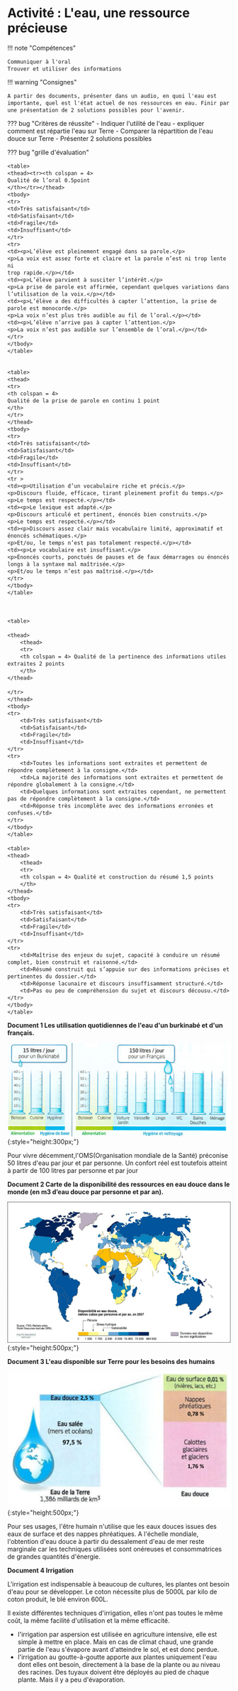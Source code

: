 # Activité : L'eau, une ressource précieuse

!!! note "Compétences"

    Communiquer à l'oral
    Trouver et utiliser des informations 

!!! warning "Consignes"

    A partir des documents, présenter dans un audio, en quoi l'eau est importante, quel est l'état actuel de nos ressources en eau. Finir par une présentation de 2 solutions possibles pour l'avenir.
    
??? bug "Critères de réussite"
    - Indiquer l'utilité de l'eau
    - expliquer comment est répartie l'eau sur Terre
    - Comparer la répartition de l'eau douce sur Terre
    - Présenter 2 solutions possibles

??? bug "grille d'évaluation"

    <table>
    <thead><tr><th colspan = 4>
    Qualité de l’oral 0.5point
    </th></tr></thead>
    <tbody>
    <tr>
    <td>Très satisfaisant</td>
    <td>Satisfaisant</td>
    <td>Fragile</td>
    <td>Insuffisant</td>
    </tr>
    <tr>
    <td><p>L’élève est pleinement engagé dans sa parole.</p>
    <p>La voix est assez forte et claire et la parole n’est ni trop lente ni
    trop rapide.</p></td>
    <td><p>L’élève parvient à susciter l’intérêt.</p>
    <p>La prise de parole est affirmée, cependant quelques variations dans
    l’utilisation de la voix.</p></td>
    <td><p>L’élève a des difficultés à capter l’attention, la prise de
    parole est monocorde.</p>
    <p>La voix n’est plus très audible au fil de l’oral.</p></td>
    <td><p>L’élève n’arrive pas à capter l’attention.</p>
    <p>La voix n’est pas audible sur l’ensemble de l’oral.</p></td>
    </tr>
    </tbody>
    </table>


    <table>
    <thead>
    <tr>
    <th colspan = 4>
    Qualité de la prise de parole en continu 1 point
    </th>
    </tr>
    </thead>
    <tbody>
    <tr>
    <td>Très satisfaisant</td>
    <td>Satisfaisant</td>
    <td>Fragile</td>
    <td>Insuffisant</td>
    </tr>
    <tr >
    <td><p>Utilisation d’un vocabulaire riche et précis.</p>
    <p>Discours fluide, efficace, tirant pleinement profit du temps.</p>
    <p>Le temps est respecté.</p></td>
    <td><p>Le lexique est adapté.</p>
    <p>Discours articulé et pertinent, énoncés bien construits.</p>
    <p>Le temps est respecté.</p></td>
    <td><p>Discours assez clair mais vocabulaire limité, approximatif et
    énoncés schématiques.</p>
    <p>Et/ou, le temps n’est pas totalement respecté.</p></td>
    <td><p>Le vocabulaire est insuffisant.</p>
    <p>Énoncés courts, ponctués de pauses et de faux démarrages ou énoncés
    longs à la syntaxe mal maîtrisée.</p>
    <p>Et/ou le temps n’est pas maîtrisé.</p></td>
    </tr>
    </tbody>
    </table>



    <table>

    <thead>
        <thead>
        <tr>
        <th colspan = 4> Qualité de la pertinence des informations utiles extraites 2 points
        </th>
    </thead>

    </tr>
    </thead>
    <tbody>
    <tr>
        <td>Très satisfaisant</td>
        <td>Satisfaisant</td>
        <td>Fragile</td>
        <td>Insuffisant</td>
    </tr>
    <tr>
        <td>Toutes les informations sont extraites et permettent de répondre complètement à la consigne.</td>
        <td>La majorité des informations sont extraites et permettent de répondre globalement à la consigne.</td>
        <td>Quelques informations sont extraites cependant, ne permettent pas de répondre complètement à la consigne.</td>
        <td>Réponse très incomplète avec des informations erronées et confuses.</td>
    </tr>
    </tbody>
    </table>

    <table>
    <thead>
        <thead>
        <tr>
        <th colspan = 4> Qualité et construction du résumé 1,5 points
        </th>
    </thead>
    <tbody>
    <tr>
        <td>Très satisfaisant</td>
        <td>Satisfaisant</td>
        <td>Fragile</td>
        <td>Insuffisant</td>
    </tr>
    <tr>
        <td>Maîtrise des enjeux du sujet, capacité à conduire un résumé complet, bien construit et raisonné.</td>
        <td>Résumé construit qui s’appuie sur des informations précises et pertinentes du dossier.</td>
        <td>Réponse lacunaire et discours insuffisamment structuré.</td>
        <td>Pas ou peu de compréhension du sujet et discours décousu.</td>
    </tr>
    </tbody>
    </table>



**Document 1 Les utilisation quotidiennes de l'eau d'un burkinabé et d'un français.**

![](pictures/graphConsoEau.png){:style="height:300px;"}


Pour vivre décemment,l'OMS(Organisation mondiale de la Santé) préconise 50 litres d'eau par jour et par personne. Un confort réel est toutefois atteint à partir de 100 litres par personne et par jour


**Document 2 Carte de la disponibilité des ressources en eau douce dans le monde (en m3 d’eau douce par personne et par an).**

![](pictures/carteDispoEauDouce.png){:style="height:500px;"}


**Document 3 L'eau disponible sur Terre pour les besoins des humains**

![](pictures/graphEauTerre.png){:style="height:500px;"}

Pour ses usages, l'être humain n'utilise que les eaux douces issues des eaux de surface et des nappes phréatiques. A l'échelle mondiale, l'obtention d'eau douce à partir du dessalement d'eau de mer reste marginale car les techniques utilisées sont onéreuses et consommatrices de grandes quantités d'énergie.

**Document 4 Irrigation**

L'irrigation est indispensable à beaucoup de cultures, les plantes ont besoin d'eau pour se développer. Le coton nécessite plus de 5000L par kilo de coton produit, le blé environ 600L.

Il existe différentes techniques d'irrigation, elles n'ont pas toutes le même coût, la même facilité d'utilisation et la même efficacité.
- l'irrigation par aspersion est utilisée en agriculture intensive, elle est simple à mettre en place. Mais en cas de climat chaud, une grande partie de l'eau s'évapore avant d'atteindre le sol, et est donc perdue.
- l'irrigation au goutte-à-goutte apporte aux plantes uniquement l'eau dont elles ont besoin, directement à la base de la plante ou au niveau des racines. Des tuyaux doivent être déployés au pied de chaque plante. Mais il y a peu d'évaporation.

